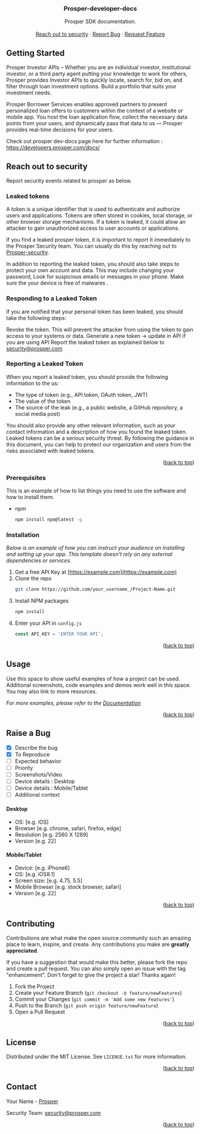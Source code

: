 
<a name="readme-top"></a>

<!-- PROJECT LOGO -->
<br />
<div align="center">
 

  <h3 align="center">Prosper-developer-docs</h3>

  <p align="center">
    Prosper SDK documentation.
    <br />
    <br />
    <a href=".">Reach out to security</a>
    ·
    <a href="./issues">Report Bug</a>
    ·
    <a href="./issues">Request Feature</a>
  </p>
</div>

<!-- GETTING STARTED -->
## Getting Started

Prosper Investor APIs – Whether you are an individual investor, institutional investor, or a third party agent putting your knowledge to work for others, Prosper provides Investor APIs to quickly locate, search for, bid on, and filter through loan investment options. Build a portfolio that suits your investment needs.

Prosper Borrower Services enables approved partners to present personalized loan offers to customers within the context of a website or mobile app. You host the loan application flow, collect the necessary data points from your users, and dynamically pass that data to us — Prosper provides real-time decisions for your users.

Check out prosper dev-docs page here for further information : https://developers.prosper.com/docs/ 


<!-- ABOUT THE PROJECT -->
## Reach out to security

Report security events related to prosper as below.

### Leaked tokens

A token is a unique identifier that is used to authenticate and authorize users and applications. Tokens are often stored in cookies, local storage, or other browser storage mechanisms. If a token is leaked, it could allow an attacker to gain unauthorized access to user accounts or applications.

If you find a leaked prosper token, it is important to report it immediately to the Prosper Security team. You can usually do this by reaching out to [Prosper-security](mailto:security@prosper.com).

In addition to reporting the leaked token, you should also take steps to protect your own account and data. This may include changing your password, Look for suspicious emails or messages in your phone. Make sure the your device is free of malwares .

### Responding to a Leaked Token

If you are notified that your personal token has been leaked, you should take the following steps:

Revoke the token. This will prevent the attacker from using the token to gain access to your systems or data.
Generate a new token -> update in API if you are using API
Report the leaked token as explained below to security@prosper.com 


### Reporting a Leaked Token

When you report a leaked token, you should provide the following information to the us:

* The type of token (e.g., API token, OAuth token, JWT)
* The value of the token
* The source of the leak (e.g., a public website, a GitHub repository, a social media post)

You should also provide any other relevant information, such as your contact information and a description of how you found the leaked token. Leaked tokens can be a serious security threat. By following the guidance in this document, you can help to protect our organization and users from the risks associated with leaked tokens.

<p align="right">(<a href="#readme-top">back to top</a>)</p>





### Prerequisites

This is an example of how to list things you need to use the software and how to install them.
* npm
  ```sh
  npm install npm@latest -g
  ```

### Installation

_Below is an example of how you can instruct your audience on installing and setting up your app. This template doesn't rely on any external dependencies or services._

1. Get a free API Key at [https://example.com](https://example.com)
2. Clone the repo
   ```sh
   git clone https://github.com/your_username_/Project-Name.git
   ```
3. Install NPM packages
   ```sh
   npm install
   ```
4. Enter your API in `config.js`
   ```js
   const API_KEY = 'ENTER YOUR API';
   ```

<p align="right">(<a href="#readme-top">back to top</a>)</p>



<!-- USAGE EXAMPLES -->
## Usage

Use this space to show useful examples of how a project can be used. Additional screenshots, code examples and demos work well in this space. You may also link to more resources.

_For more examples, please refer to the [Documentation](https://example.com)_

<p align="right">(<a href="#readme-top">back to top</a>)</p>



<!-- ROADMAP -->
## Raise a Bug

- [x] Describe the bug
- [x] To Reproduce
- [ ] Expected behavior
- [ ] Priority
- [ ] Screenshots/Video
- [ ] Device details : Desktop
- [ ] Device details : Mobile/Tablet
- [ ] Additional context

#### Desktop
 - OS: [e.g. iOS]
 - Browser [e.g. chrome, safari, firefox, edge]
 - Resolution [e.g. 2560 X 1289]
 - Version [e.g. 22]

#### Mobile/Tablet
 - Device: [e.g. iPhone6]
 - OS: [e.g. iOS8.1]
 - Screen size: [e.g. 4.75, 5.5]
 - Mobile Browser [e.g. stock browser, safari]
 - Version [e.g. 22]


<p align="right">(<a href="#readme-top">back to top</a>)</p>



<!-- CONTRIBUTING -->
## Contributing

Contributions are what make the open source community such an amazing place to learn, inspire, and create. Any contributions you make are **greatly appreciated**.

If you have a suggestion that would make this better, please fork the repo and create a pull request. You can also simply open an issue with the tag "enhancement".
Don't forget to give the project a star! Thanks again!

1. Fork the Project
2. Create your Feature Branch (`git checkout -b feature/newFeatures`)
3. Commit your Changes (`git commit -m 'Add some new Features'`)
4. Push to the Branch (`git push origin feature/newFeature`)
5. Open a Pull Request

<p align="right">(<a href="#readme-top">back to top</a>)</p>



<!-- LICENSE -->
## License

Distributed under the MIT License. See `LICENSE.txt` for more information.

<p align="right">(<a href="#readme-top">back to top</a>)</p>



<!-- CONTACT -->
## Contact

Your Name - [Prosper](https://twitter.com/prosperloans)

Security Team: [security@prosper.com](mailto:security@prosper.com)

<p align="right">(<a href="#readme-top">back to top</a>)</p>






